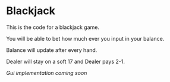 # Blackjack

This is the code for a blackjack game.

You will be able to bet how much ever you input in your balance.

Balance will update after every hand.

Dealer will stay on a soft 17 and Dealer pays 2-1.

*Gui implementation coming soon*
